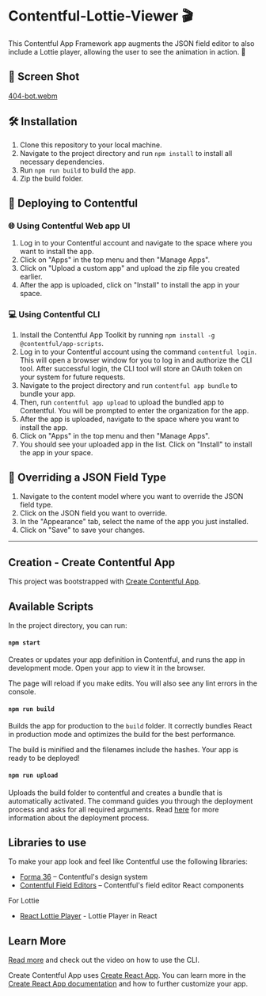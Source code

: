 # Contentful-Lottie-Viewer 🎬

This Contentful App Framework app augments the JSON field editor to also include a Lottie player, allowing the user to see the animation in action. 🎥

## 📸 Screen Shot

[404-bot.webm](https://user-images.githubusercontent.com/1778330/201444274-7cc8945a-18b5-4ca2-9e12-11606541015c.webm)

## 🛠️ Installation

1. Clone this repository to your local machine.
2. Navigate to the project directory and run `npm install` to install all necessary dependencies.
3. Run `npm run build` to build the app.
4. Zip the build folder.

## 🚀 Deploying to Contentful

### 🌐 Using Contentful Web app UI

1. Log in to your Contentful account and navigate to the space where you want to install the app.
2. Click on "Apps" in the top menu and then "Manage Apps".
3. Click on "Upload a custom app" and upload the zip file you created earlier.
4. After the app is uploaded, click on "Install" to install the app in your space.

### 💻 Using Contentful CLI

1. Install the Contentful App Toolkit by running `npm install -g @contentful/app-scripts`.
2. Log in to your Contentful account using the command `contentful login`. This will open a browser window for you to log in and authorize the CLI tool. After successful login, the CLI tool will store an OAuth token on your system for future requests.
3. Navigate to the project directory and run `contentful app bundle` to bundle your app.
4. Then, run `contentful app upload` to upload the bundled app to Contentful. You will be prompted to enter the organization for the app.
5. After the app is uploaded, navigate to the space where you want to install the app.
6. Click on "Apps" in the top menu and then "Manage Apps".
7. You should see your uploaded app in the list. Click on "Install" to install the app in your space.

## 🔄 Overriding a JSON Field Type

1. Navigate to the content model where you want to override the JSON field type.
2. Click on the JSON field you want to override.
3. In the "Appearance" tab, select the name of the app you just installed.
4. Click on "Save" to save your changes.

---

## Creation - Create Contentful App

This project was bootstrapped with [Create Contentful App](https://github.com/contentful/create-contentful-app).

## Available Scripts

In the project directory, you can run:

#### `npm start`

Creates or updates your app definition in Contentful, and runs the app in development mode.
Open your app to view it in the browser.

The page will reload if you make edits.
You will also see any lint errors in the console.

#### `npm run build`

Builds the app for production to the `build` folder.
It correctly bundles React in production mode and optimizes the build for the best performance.

The build is minified and the filenames include the hashes.
Your app is ready to be deployed!

#### `npm run upload`

Uploads the build folder to contentful and creates a bundle that is automatically activated.
The command guides you through the deployment process and asks for all required arguments.
Read [here](https://www.contentful.com/developers/docs/extensibility/app-framework/create-contentful-app/#deploy-with-contentful) for more information about the deployment process.

## Libraries to use

To make your app look and feel like Contentful use the following libraries:

- [Forma 36](https://f36.contentful.com/) – Contentful's design system
- [Contentful Field Editors](https://www.contentful.com/developers/docs/extensibility/field-editors/) – Contentful's field editor React components

For Lottie

- [React Lottie Player](https://www.npmjs.com/package/react-lottie-player) - Lottie Player in React

## Learn More

[Read more](https://www.contentful.com/developers/docs/extensibility/app-framework/create-contentful-app/) and check out the video on how to use the CLI.

Create Contentful App uses [Create React App](https://create-react-app.dev/). You can learn more in the [Create React App documentation](https://facebook.github.io/create-react-app/docs/getting-started) and how to further customize your app.
